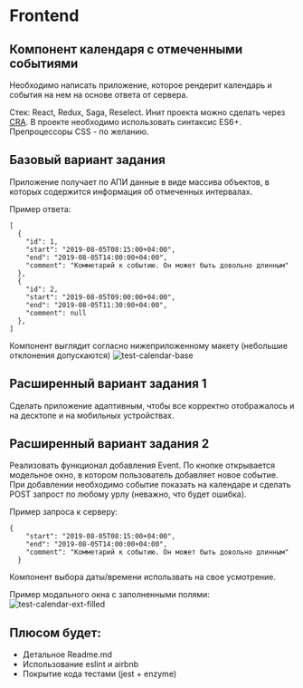 # Frontend
## Компонент календаря с отмеченными событиями
Необходимо написать приложение, которое рендерит календарь и события на нем на основе ответа от сервера.

Стек: React, Redux, Saga, Reselect. Инит проекта можно сделать через [CRA](https://github.com/facebook/create-react-app). В проекте необходимо использовать синтаксис ES6+. Препроцессоры CSS - по желанию.

## Базовый вариант задания
Приложение получает по АПИ данные в виде массива объектов, в которых содержится информация об отмеченных интервалах.

Пример ответа:
```
[
  {
    "id": 1,
    "start": "2019-08-05T08:15:00+04:00",
    "end": "2019-08-05T14:00:00+04:00",
    "comment": "Комметарий к событию. Он может быть довольно длинным"
  },
  {
    "id": 2,
    "start": "2019-08-05T09:00:00+04:00",
    "end": "2019-08-05T11:30:00+04:00",
    "comment": null
  },
]
```

Компонент выглядит согласно нижеприложенному макету (небольшие отклонения допускаются)
![test-calendar-base](docs/test-calendar-base.jpg)

## Расширенный вариант задания 1
Сделать приложение адаптивным, чтобы все корректно отображалось и на десктопе и на мобильных устройствах.

## Расширенный вариант задания 2
Реализовать функционал добавления Event. По кнопке открывается модельное окно, в котором пользователь добавляет новое событие. При добавлении необходимо событие показать на календаре и сделать POST запрост по любому урлу (неважно, что будет ошибка).

Пример запроса к серверу:

```
{
    "start": "2019-08-05T08:15:00+04:00",
    "end": "2019-08-05T14:00:00+04:00",
    "comment": "Комметарий к событию. Он может быть довольно длинным"
  }
```

Компонент выбора даты/времени использвать на свое усмотрение.

Пример модального окна с заполненными полями:
![test-calendar-ext-filled](docs/test-calendar-ext-filled.jpg)

## Плюсом будет:
*  Детальное Readme.md
*  Использование eslint и airbnb
*  Покрытие кода тестами (jest + enzyme)
